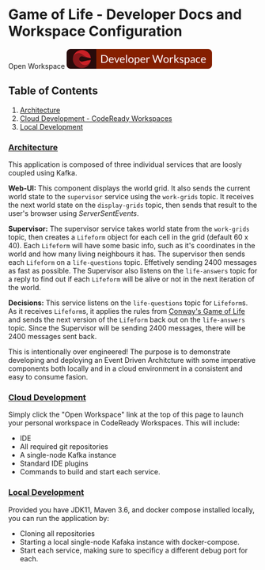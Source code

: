 # Game of Life - Developer Docs and Workspace Configuration

Open Workspace [![Open Workspace!](images/workspaces.svg)](https://codeready-openshift-workspaces.apps.cluster-11b4.11b4.sandbox1706.opentlc.com/f?url=https://github.com/pittar-gameoflife/developers)


## Table of Contents

1. [Architecture](#architecture)
2. [Cloud Development - CodeReady Workspaces](#cloud)
3. [Local Development](#local-development)

### <a href="#architecture">Architecture</a>

This application is composed of three individual services that are loosly coupled using Kafka.

**Web-UI:** This component displays the world grid. It also sends the current world state to the `supervisor` service using the `work-grids` topic.  It receives the next world state on the `display-grids` topic, then sends that result to the user's browser using *ServerSentEvents*.

**Supervisor:** The supervisor service takes world state from the `work-grids` topic, then creates a `Lifeform` object for each cell in the grid (default 60 x 40).  Each `Lifeform` will have some basic info, such as it's coordinates in the world and how many living neighbours it has.  The supervisor then sends each `Lifeform` on a `life-questions` topic.  Effetively sending 2400 messages as fast as possible.  The Supervisor also listens on the `life-answers` topic for a reply to find out if each `Lifeform` will be alive or not in the next iteration of the world.

**Decisions:** This service listens on the `life-questions` topic for `Lifeform`s.  As it receives `Lifeform`s, it applies the rules from [Conway's Game of Life]() and sends the next version of the `Lifeform` back out on the `life-answers` topic.  Since the Supervisor will be sending 2400 messages, there will be 2400 messages sent back.

This is intentionally over engineered!  The purpose is to demonstrate developing and deploying an Event Driven Architcture with some imperative components both locally and in a cloud environment in a consistent and easy to consume fasion.

### <a href="#cloud">Cloud Development</a>

Simply click the "Open Workspace" link at the top of this page to launch your personal workspace in CodeReady Workspaces. This will include:

* IDE
* All required git repositories
* A single-node Kafka instance
* Standard IDE plugins
* Commands to build and start each service.

### <a href="#local-development">Local Development</a>

Provided you have JDK11, Maven 3.6, and docker compose installed locally, you can run the application by:

* Cloning all repositories
* Starting a local single-node Kafaka instance with docker-compose.
* Start each service, making sure to specificy a different debug port for each.

